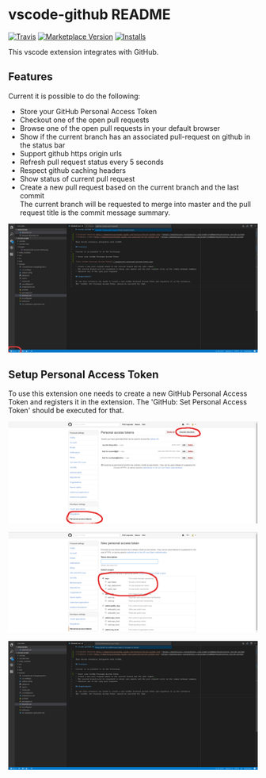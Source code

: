 # vscode-github README

[![Travis](https://img.shields.io/travis/KnisterPeter/vscode-github.svg)](https://github.com/KnisterPeter/vscode-github)
[![Marketplace Version](http://vsmarketplacebadge.apphb.com/version/knisterpeter.vscode-github.svg)](https://marketplace.visualstudio.com/items?itemName=KnisterPeter.vscode-github)
[![Installs](http://vsmarketplacebadge.apphb.com/installs/knisterpeter.vscode-github.svg)](https://marketplace.visualstudio.com/items?itemName=KnisterPeter.vscode-github)

This vscode extension integrates with GitHub.

## Features

Current it is possible to do the following:

* Store your GitHub Personal Access Token
* Checkout one of the open pull requests
* Browse one of the open pull requests in your default browser
* Show if the current branch has an associated pull-request on github in the status bar
* Support github https origin urls
* Refresh pull request status every 5 seconds
* Respect github caching headers
* Show status of current pull request
* Create a new pull request based on the current branch and the last commit  
  The current branch will be requested to merge into master and the pull request title is the commit message summary.

![Create pull request](images/create-pull-request.png)

## Setup Personal Access Token

To use this extension one needs to create a new GitHub Personal Access Token and registers it in the extension.
The 'GitHub: Set Personal Access Token' should be executed for that.

![GitHub Personal Access Token](images/github-personal-access-token.png)

![GitHub Personal Access Token](images/github-personal-access-token2.png)

![Set GitHub Personal Access Token](images/set-personal-access-token.png)
